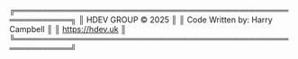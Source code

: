 ╔════════════════════════════════════════════════════════════╗
║                      HDEV GROUP © 2025                     ║
║               Code Written by: Harry Campbell              ║
║                        https://hdev.uk                     ║
╚════════════════════════════════════════════════════════════╝
